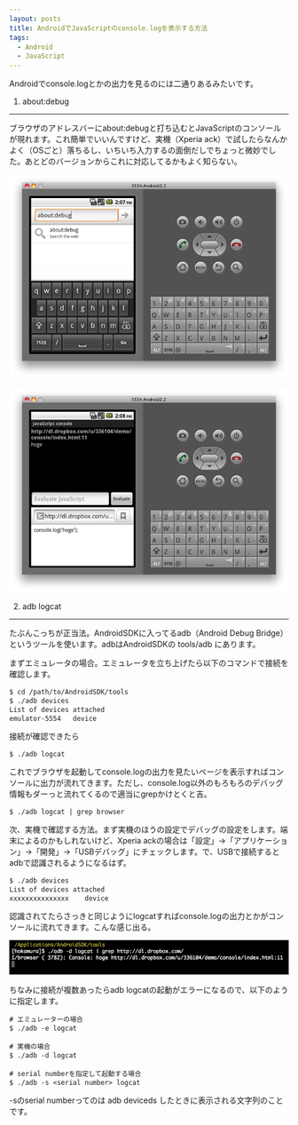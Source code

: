 ```yaml
---
layout: posts
title: AndroidでJavaScriptのconsole.logを表示する方法
tags: 
  - Android
  - JavaScript
---
```


Androidでconsole.logとかの出力を見るのには二通りあるみたいです。

1. about:debug
---------------

ブラウザのアドレスバーにabout:debugと打ち込むとJavaScriptのコンソールが現れます。これ簡単でいいんですけど、実機（Xperia ack）で試したらなんかよく（OSごと）落ちるし、いちいち入力するの面倒だしでちょっと微妙でした。あとどのバージョンからこれに対応してるかもよく知らない。

![Androidのブラウザのアドレスバーにabout:debugと入力](/img/posts/2011-05-12-12152024/1.png)

![console.logが出力される](/img/posts/2011-05-12-12152024/2.png)

2. adb logcat
-------------

たぶんこっちが正当法。AndroidSDKに入ってるadb（Android Debug Bridge）というツールを使います。adbはAndroidSDKの tools/adb にあります。

まずエミュレータの場合。エミュレータを立ち上げたら以下のコマンドで接続を確認します。

    $ cd /path/to/AndroidSDK/tools
    $ ./adb devices
    List of devices attached 
    emulator-5554   device

接続が確認できたら

    $ ./adb logcat

これでブラウザを起動してconsole.logの出力を見たいページを表示すればコンソールに出力が流れてきます。ただし、console.log以外のもろもろのデバッグ情報もダーっと流れてくるので適当にgrepかけとくと吉。

    $ ./adb logcat | grep browser

次、実機で確認する方法。まず実機のほうの設定でデバッグの設定をします。端末によるのかもしれないけど、Xperia ackの場合は「設定」→「アプリケーション」→「開発」→「USBデバッグ」にチェックします。で、USBで接続するとadbで認識されるようになるはず。

    $ ./adb devices
    List of devices attached 
    xxxxxxxxxxxxxxx    device

認識されてたらさっきと同じようにlogcatすればconsole.logの出力とかがコンソールに流れてきます。こんな感じ出る。

![logcatでログが表示される様子](/img/posts/2011-05-12-12152024/3.png)

ちなみに接続が複数あったらadb logcatの起動がエラーになるので、以下のように指定します。

    # エミュレーターの場合
    $ ./adb -e logcat

    # 実機の場合
    $ ./adb -d logcat

    # serial numberを指定して起動する場合
    $ ./adb -s <serial number> logcat

-sのserial numberってのは adb deviceds したときに表示される文字列のことです。

